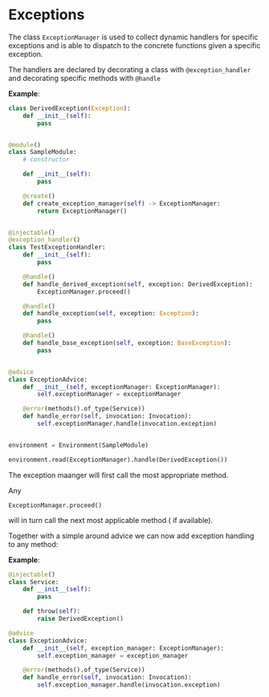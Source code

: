 
# Exceptions

The class `ExceptionManager` is used to collect dynamic handlers for specific exceptions and is able to dispatch to the concrete functions given a specific exception.

The handlers are declared by decorating a class with `@exception_handler` and decorating specific methods with `@handle`

**Example**:

```python
class DerivedException(Exception):
    def __init__(self):
        pass


@module()
class SampleModule:
    # constructor

    def __init__(self):
        pass

    @create()
    def create_exception_manager(self) -> ExceptionManager:
        return ExceptionManager()


@injectable()
@exception_handler()
class TestExceptionHandler:
    def __init__(self):
        pass

    @handle()
    def handle_derived_exception(self, exception: DerivedException):
        ExceptionManager.proceed()

    @handle()
    def handle_exception(self, exception: Exception):
        pass

    @handle()
    def handle_base_exception(self, exception: BaseException):
        pass


@advice
class ExceptionAdvice:
    def __init__(self, exceptionManager: ExceptionManager):
        self.exceptionManager = exceptionManager

    @error(methods().of_type(Service))
    def handle_error(self, invocation: Invocation):
        self.exceptionManager.handle(invocation.exception)


environment = Environment(SampleModule)

environment.read(ExceptionManager).handle(DerivedException())
```

The exception maanger will first call the most appropriate method. 

Any 

`ExceptionManager.proceed()` 

will in turn call the next most applicable method ( if available).

Together with a simple around advice we can now add exception handling to any method:

**Example**:
```python
@injectable()
class Service:
    def __init__(self):
        pass

    def throw(self):
        raise DerivedException()

@advice
class ExceptionAdvice:
    def __init__(self, exception_manager: ExceptionManager):
        self.exception_manager = exception_manager

    @error(methods().of_type(Service))
    def handle_error(self, invocation: Invocation):
        self.exception_manager.handle(invocation.exception)
```
